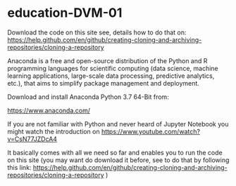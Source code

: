 # education-DVM-01

Download the code on this site see, details how to do that on: https://help.github.com/en/github/creating-cloning-and-archiving-repositories/cloning-a-repository 

Anaconda is a free and open-source distribution of the Python and R programming languages for scientific computing (data science, machine learning applications, large-scale data processing, predictive analytics, etc.), that aims to simplify package management and deployment.

Download and install Anaconda Python 3.7 64-Bit from:

https://www.anaconda.com/

If you are not familiar with Python and never heard of Jupyter Notebook you might watch the introduction on https://www.youtube.com/watch?v=CsN77JZDcA4

It basically comes with all we need so far and enables you to run the code on this site (you may want do download it before, see to do that by following this link: https://help.github.com/en/github/creating-cloning-and-archiving-repositories/cloning-a-repository )
